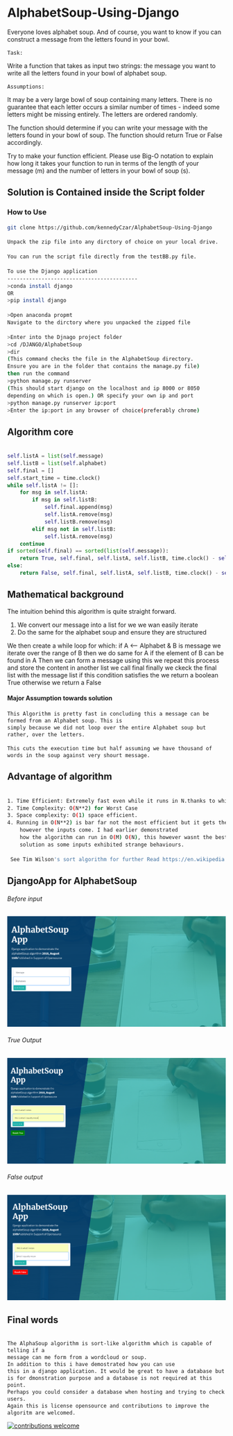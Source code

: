 # AlphabetSoup-Using-Django
Everyone loves alphabet soup.  And of course, you want to know if you can construct a message from the letters found in your bowl.
```
Task:
```
Write a function that takes as input two strings:
the message you want to write
all the letters found in your bowl of alphabet soup.

```
Assumptions:
```
It may be a very large bowl of soup containing many letters.
There is no guarantee that each letter occurs a similar number of times - indeed some letters might be missing entirely.
The letters are ordered randomly.

The function should determine if you can write your message with the letters found in your bowl of soup. 
The function should return True or False accordingly.

Try to make your function efficient.  Please use Big-O notation to explain how long it takes your function to
run in terms of the length of your message (m) and the number of letters in your bowl of soup (s).

## Solution is Contained inside the Script folder
### How to Use

```bash
git clone https://github.com/kennedyCzar/AlphabetSoup-Using-Django

Unpack the zip file into any dirctory of choice on your local drive.

You can run the script file directly from the testBB.py file.

To use the Django application
------------------------------------------
>conda install django
OR
>pip install django

>Open anaconda propmt
Navigate to the dirctory where you unpacked the zipped file

>Enter into the Djnago project folder
>cd /DJANGO/AlphabetSoup
>dir
(This command checks the file in the AlphabetSoup directory.
Ensure you are in the folder that contains the manage.py file)
then run the command
>python manage.py runserver
(This should start django on the localhost and ip 8000 or 8050
depending on which is open.) OR specify your own ip and port
>python manage.py runserver ip:port
>Enter the ip:port in any browser of choice(preferably chrome)
```

## Algorithm core
```python

self.listA = list(self.message)
self.listB = list(self.alphabet)
self.final = []
self.start_time = time.clock()
while self.listA != []:
    for msg in self.listA:
        if msg in self.listB:
            self.final.append(msg)
            self.listA.remove(msg)
            self.listB.remove(msg)
        elif msg not in self.listB:
            self.listA.remove(msg)
    continue
if sorted(self.final) == sorted(list(self.message)):
    return True, self.final, self.listA, self.listB, time.clock() - self.start_time
else:
    return False, self.final, self.listA, self.listB, time.clock() - self.start_time
```

## Mathematical background

The intuition behind this algorithm is quite straight forward.
1. We convert our message into a list for we we wan easily iterate
2. Do the same for the alphabet soup and ensure they are structured

We then create a while loop for which:
    if A <-- Alphabet & B is message
        we iterate over the range of B
            then we do same for A
                if the element of B can be found in A
                    Then we can form a message using this
                 we repeat this process and
                    store the content in another list we call final
      finally we ckeck the final list with the message list
        if this condition satisfies
            the we return a boolean True otherwise
                we return a False
  
  
#### Major Assumption towards solution
```
This Algorithm is pretty fast in concluding this a message can be formed from an Alphabet soup. This is 
simply because we did not loop over the entire Alphabet soup but rather, over the letters.

This cuts the execution time but half assuming we have thousand of words in the soup against very shourt message.
```

## Advantage of algorithm
```bash

1. Time Efficient: Extremely fast even while it runs in N.thanks to while loop
2. Time Complexity: O(N**2) for Worst Case
3. Space complexity: O(1) space efficient.
4. Running in O(N**2) is bar far not the most efficient but it gets the job don 
    however the inputs come. I had earlier demonstrated 
    how the algorithm can run in O(M) O(N), this however wasnt the best 
    solution as some inputs exhibited strange behaviours.
 
 See Tim Wilson's sort algorithm for further Read https://en.wikipedia.org/wiki/Timsort
 ```
 
 ## DjangoApp for AlphabetSoup
 
 ###### Before input
 ![Image of Django App](https://github.com/kennedyCzar/AlphabetSoup-Using-Django/blob/master/IMAGES/djangoApp.PNG)
 
  ###### True Output
  ![Image of Django App](https://github.com/kennedyCzar/AlphabetSoup-Using-Django/blob/master/IMAGES/true%20output.PNG)
  ###### False output
  ![Image of Django App](https://github.com/kennedyCzar/AlphabetSoup-Using-Django/blob/master/IMAGES/false%20output.PNG)

## Final words
```

The AlphaSoup algorithm is sort-like algorithm which is capable of telling if a
message can me form from a wordcloud or soup.
In addition to this i have demostrated how you can use 
this in a django application. It would be great to have a database but
is for dmonstration purpose and a database is not required at this point. 
Perhaps you could consider a database when hosting and trying to check users.
Again this is license opensource and contributions to improve the algoritm are welcomed.
```


[![contributions welcome](https://img.shields.io/badge/contributions-welcome-brightgreen.svg?style=flat)](https://github.com/kennedyCzar/AlphabetSoup-Using-Django/issues)
